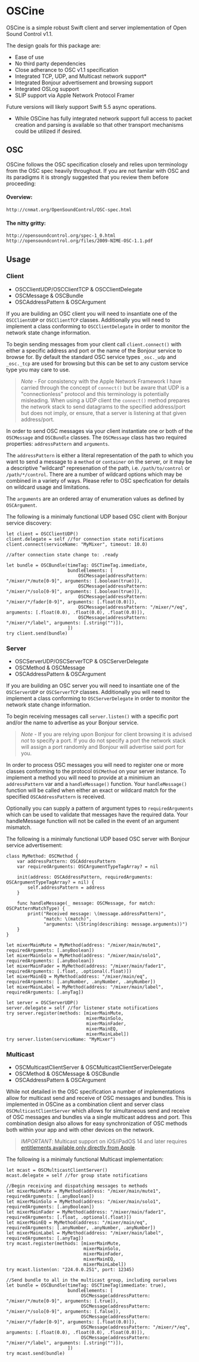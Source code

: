 # OSCine

OSCine is a simple robust Swift client and server implementation of Open Sound Control v1.1.

The design goals for this package are:
* Ease of use
* No third party dependencies
* Close adherance to OSC v1.1 specification
* Integrated TCP, UDP, and Multicast network support*
* Integrated Bonjour advertisement and browsing support
* Integrated OSLog support
* SLIP support via Apple Network Protocol Framer

Future versions will likely support Swift 5.5 async operations.

* While OSCine has fully integrated network support full access to packet creation and parsing is available so that other transport mechanisms could be utilized if desired. 

## OSC

OSCine follows the OSC specification closely and relies upon terminology from the OSC spec heavily throughout. If you are not familar with OSC and its paradigms it is strongly suggested that you review them before proceeding: 

#### Overview:
	http://cnmat.org/OpenSoundControl/OSC-spec.html
    
#### The nitty gritty:
	http://opensoundcontrol.org/spec-1_0.html
	http://opensoundcontrol.org/files/2009-NIME-OSC-1.1.pdf

## Usage

### Client

* OSCClientUDP/OSCClientTCP & OSCClientDelegate
* OSCMessage & OSCBundle
* OSCAddressPattern & OSCArgument

If you are building an OSC client you will need to insantiate one of the `OSCClientUDP` or `OSCClientTCP` classes. Additionally you will need to implement a class conforming to `OSCClientDelegate` in order to monitor the network state change information.

To begin sending messages from your client call  `client.connect()` with either a specific address and port or the name of the Bonjour service to browse for. By default the standard OSC service types `_osc._udp` and `_osc._tcp` are used for browsing but this can be set to any custom service type you may care to use. 

> *Note -* For consistency with the Apple Network Framework I have carried through the concept of `connect()` but be aware that UDP is a "connectionless" protocol and this terminology is potentially misleading. When using a UDP client the `connect()` method prepares the network stack to send datagrams to the specified address/port but does not imply, or ensure, that a server is listening at that given address/port. 

In order to send OSC messages via your client instantiate one or both of the `OSCMessage` and `OSCBundle` classes. The `OSCMessage` class has two required properties: `addressPattern` and `arguments`. 

The `addressPattern` is either a literal representation of the path to which you want to send a message to a `method` or `container` on the server, or it may be a descriptive "wildcard" represenation of the path, i.e. `/path/to/control` or `/path/*/control`. There are a number of wildcard options which may be combined in a variety of ways. Please refer to OSC specfication for details on wildcard usage and limitations.

The `arguments` are an ordered array of enumeration values as defined by `OSCArgument`.

The following is a minimaly functional UDP based OSC client with Bonjour service discovery:
```
let client = OSCClientUDP()
client.delegate = self //for connection state notifications
client.connect(serviceName: "MyMixer", timeout: 10.0)

//after connection state change to: .ready

let bundle = OSCBundle(timeTag: OSCTimeTag.immediate,
                       bundleElements: [
                           OSCMessage(addressPattern: "/mixer/*/mute[0-9]", arguments: [.boolean(true)]), 
                           OSCMessage(addressPattern: "/mixer/*/solo[0-9]", arguments: [.boolean(true)]),
                           OSCMessage(addressPattern: "/mixer/*/fader[0-9]", arguments: [.float(0.0)]), 
                           OSCMessage(addressPattern: "/mixer/*/eq", arguments: [.float(0.0), .float(0.0), .float(0.0)]), 
                           OSCMessage(addressPattern: "/mixer/*/label", arguments: [.string("")]),
                       ])
try client.send(bundle)
```

### Server

* OSCServerUDP/OSCServerTCP & OSCServerDelegate
* OSCMethod & OSCMessage
* OSCAddressPattern & OSCArgument

If you are building an OSC server you will need to insantiate one of the `OSCServerUDP` or `OSCServerTCP` classes. Additionally you will need to implement a class conforming to `OSCServerDelegate` in order to monitor the network state change information.

To begin receiving messages call `server.listen()` with a specific port and/or the name to advertise as your Bonjour service. 

> *Note -* If you are relying upon Bonjour for client browsing it is advised *not* to specify a port. If you do not specify a port the network stack will assign a port randomly and Bonjour will advertise said port for you. 

In order to process OSC messages you will need to register one or more classes conforming to the protocol `OSCMethod` on your server instance. To implement a method you will need to provide at a minimium an `addressPattern` var and a `handleMessage()` function. Your `handleMessage()` function will be called when either an exact or wildcard match for the specified `OSCAddressPattern` is received. 

Optionally you can supply a pattern of argument types to `requiredArguments` which can be used to validate that messages have the required data. Your handleMessage function will not be called in the event of an argument mismatch.

The following is a minimaly functional UDP based OSC server with Bonjour service advertisement:
```
class MyMethod: OSCMethod {
    var addressPattern: OSCAddressPattern
    var requiredArguments: OSCArgumentTypeTagArray? = nil

    init(address: OSCAddressPattern, requiredArguments: OSCArgumentTypeTagArray? = nil) {
        self.addressPattern = address
    }
    
    func handleMessage(_ message: OSCMessage, for match: OSCPatternMatchType) {
        print("Received message: \(message.addressPattern)",
              "match: \(match)",
              "arguments: \(String(describing: message.arguments))")
    }
}

let mixerMainMute = MyMethod(address: "/mixer/main/mute1", requiredArguments: [.anyBoolean])
let mixerMainSolo = MyMethod(address: "/mixer/main/solo1", requiredArguments: [.anyBoolean])
let mixerMainFader = MyMethod(address: "/mixer/main/fader1", requiredArguments: [.float, .optional(.float)])
let mixerMainEQ = MyMethod(address: "/mixer/main/eq", requiredArguments: [.anyNumber, .anyNumber, .anyNumber])
let mixerMainLabel = MyMethod(address: "/mixer/main/label", requiredArguments: [.anyTag])

let server = OSCServerUDP()
server.delegate = self //for listener state notifications
try server.register(methods: [mixerMainMute, 
                              mixerMainSolo, 
                              mixerMainFader, 
                              mixerMainEQ, 
                              mixerMainLabel])
try server.listen(serviceName: "MyMixer")
```

### Multicast

* OSCMulticastClientServer & OSCMulticastClientServerDelegate
* OSCMethod & OSCMessage & OSCBundle
* OSCAddressPattern & OSCArgument

While not detailed in the OSC specification a number of implementations allow for multicast send and receive of OSC messages and bundles. This is implemented in OSCine as a combination client and server class `OSCMulticastClientServer` which allows for simultaneous send and receive of OSC messages and bundles via a single multicast address and port. This combination design also allows for easy synchronization of OSC methods both within your app and with other devices on the network.

> *IMPORTANT*: Multicast support on iOS/iPadOS 14 and later requires [entitlements available only directly from Apple](https://developer.apple.com/documentation/bundleresources/entitlements/com_apple_developer_networking_multicast). 

The following is a minimaly functional Multicast implementation:
```
let mcast = OSCMulticastClientServer()
mcast.delegate = self //for group state notifications

//Begin receiving and dispatching messages to methods
let mixerMainMute = MyMethod(address: "/mixer/main/mute1", requiredArguments: [.anyBoolean])
let mixerMainSolo = MyMethod(address: "/mixer/main/solo1", requiredArguments: [.anyBoolean])
let mixerMainFader = MyMethod(address: "/mixer/main/fader1", requiredArguments: [.float, .optional(.float)])
let mixerMainEQ = MyMethod(address: "/mixer/main/eq", requiredArguments: [.anyNumber, .anyNumber, .anyNumber])
let mixerMainLabel = MyMethod(address: "/mixer/main/label", requiredArguments: [.anyTag])
try mcast.register(methods: [mixerMainMute, 
                             mixerMainSolo, 
                             mixerMainFader, 
                             mixerMainEQ,
                             mixerMainLabel])
try mcast.listen(on: "224.0.0.251", port: 12345)

//Send bundle to all in the multicast group, including ourselves
let bundle = OSCBundle(timeTag: OSCTimeTag(immediate: true),
                       bundleElements: [
                            OSCMessage(addressPattern: "/mixer/*/mute[0-9]", arguments: [.true]), 
                            OSCMessage(addressPattern: "/mixer/*/solo[0-9]", arguments: [.false]),
                            OSCMessage(addressPattern: "/mixer/*/fader[0-9]", arguments: [.float(0.0)]), 
                            OSCMessage(addressPattern: "/mixer/*/eq", arguments: [.float(0.0), .float(0.0), .float(0.0)]), 
                            OSCMessage(addressPattern: "/mixer/*/label", arguments: [.string("")]),
                       ])
try mcast.send(bundle)
```

